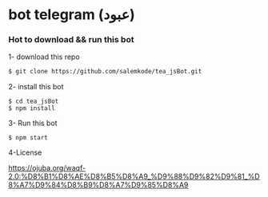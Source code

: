 # bot telegram (عبود)

### Hot to download && run this bot

1- download this repo

```bash
$ git clone https://github.com/salemkode/tea_jsBot.git
```

2- install this bot

```
$ cd tea_jsBot
$ npm install
```

3- Run this bot

```
$ npm start
```

4-License

https://ojuba.org/waqf-2.0:%D8%B1%D8%AE%D8%B5%D8%A9_%D9%88%D9%82%D9%81_%D8%A7%D9%84%D8%B9%D8%A7%D9%85%D8%A9
